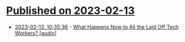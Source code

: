# [Published on 2023-02-13](index.md)

* [2023-02-13, 10:35:36](https://news.ycombinator.com/item?id=34772013) - [What Happens Now to All the Laid Off Tech Workers? [audio]](https://omny.fm/shows/odd-lots/what-happens-now-to-all-the-laid-off-tech-workers)

